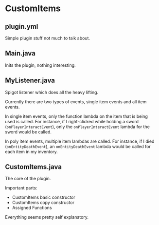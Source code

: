 # CustomItems

## plugin.yml
Simple plugin stuff not much to talk about.

## Main.java
Inits the plugin, nothing interesting.

## MyListener.java
Spigot listener which does all the heavy lifting. 

Currently there are two types of events, single item events and all item events.

In single item events, only the function lambda on the item that is being used is called.
For instance, if I right-clicked while holding a sword (`onPlayerInteractEvent`), only the `onPlayerInteractEvent` lambda for the sword would be called.

In poly item events, multiple item lambdas are called.
For instance, if I died (`onEntityDeathEvent`), an `onEntityDeathEvent` lambda would be called for each item in my inventory.

## CustomItems.java
The core of the plugin.

Important parts:
- CustomItems basic constructor
- CustomItems copy constructor
- Assigned Functions

Everything seems pretty self explanatory.
